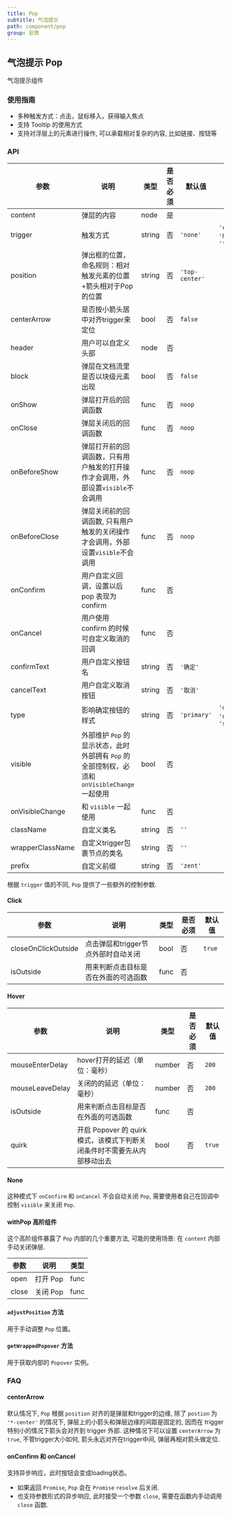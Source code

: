 ```yaml
---
title: Pop
subtitle: 气泡提示
path: component/pop
group: 反馈
---
```


## 气泡提示 Pop

气泡提示组件

### 使用指南

- 多种触发方式：点击，鼠标移入，获得输入焦点
- 支持 Tooltip 的使用方式
- 支持对浮层上的元素进行操作, 可以承载相对复杂的内容, 比如链接、按钮等


### API

| 参数 | 说明 | 类型 | 是否必须 |默认值 | 备选值 |
|------|------|------|--------|--------|-----|
| content | 弹层的内容 | node | 是 | | |
| trigger | 触发方式 | string | 否 | `'none'` | `'click'`, `'hover'`, `'focus'` |
| position | 弹出框的位置，命名规则：相对触发元素的位置+箭头相对于Pop的位置 | string | 否 | `'top-center'` |  |
| centerArrow | 是否按小箭头居中对齐trigger来定位 | bool | 否 | `false` |  |
| header | 用户可以自定义头部 | node | 否  | | |
| block | 弹层在文档流里是否以块级元素出现 | bool | 否 |  `false` |  |
| onShow | 弹层打开后的回调函数 | func | 否 | `noop` | |
| onClose | 弹层关闭后的回调函数 | func | 否 | `noop` | |
| onBeforeShow | 弹层打开前的回调函数，只有用户触发的打开操作才会调用，外部设置`visible`不会调用 | func | 否 | `noop` | |
| onBeforeClose | 弹层关闭前的回调函数, 只有用户触发的关闭操作才会调用，外部设置`visible`不会调用 | func |否 |  `noop` | |
| onConfirm | 用户自定义回调，设置以后pop 表现为confirm | func | 否 |  |  |
| onCancel | 用户使用 confirm 的时候可自定义取消的回调 | func | 否  |  |  |
| confirmText | 用户自定义按钮名 | string | 否 | `'确定'` |  |
| cancelText | 用户自定义取消按钮 | string | 否 | `'取消'` |  |
| type | 影响确定按钮的样式 | string | 否  | `'primary'` | `'default'`, `'danger'`, `'success'` |
| visible | 外部维护 `Pop` 的显示状态，此时外部拥有 `Pop` 的全部控制权，必须和 `onVisibleChange` 一起使用 | bool | 否 |  | |
| onVisibleChange | 和 `visible` 一起使用 | func | 否 | | |
| className | 自定义类名 | string | 否 | `''` |  |
| wrapperClassName | 自定义trigger包裹节点的类名 | string | 否 | `''` |  |
| prefix | 自定义前缀 | string | 否 | `'zent'` |  |

根据 `trigger` 值的不同, `Pop` 提供了一些额外的控制参数.

#### Click

| 参数 | 说明 | 类型 | 是否必须 | 默认值 |
|------|------|------|--------|-------|
| closeOnClickOutside | 点击弹层和trigger节点外部时自动关闭 | bool | 否 | `true` |
| isOutside | 用来判断点击目标是否在外面的可选函数 | func | 否 | |

#### Hover

| 参数 | 说明 | 类型 | 是否必须 | 默认值 |
|------|------|------|--------|-------|
| mouseEnterDelay | hover打开的延迟（单位：毫秒） | number | 否 | `200` |
| mouseLeaveDelay | 关闭的的延迟（单位：毫秒） | number | 否 | `200` |
| isOutside | 用来判断点击目标是否在外面的可选函数 | func | 否 | |
| quirk | 开启 Popover 的 quirk 模式，该模式下判断关闭条件时不需要先从内部移动出去 | bool | 否 | `true` |

#### None

这种模式下 `onConfirm` 和 `onCancel` 不会自动关闭 `Pop`, 需要使用者自己在回调中控制 `visible` 来关闭 `Pop`.

#### withPop 高阶组件

这个高阶组件暴露了 `Pop` 内部的几个重要方法, 可能的使用场景: 在 `content` 内部手动关闭弹层.

| 参数            | 说明                    | 类型               |
| -------------- | ---------------------   | ------------------ |
| open           | 打开 Pop                 | func             |
| close          | 关闭 Pop                 | func             |

#### `adjustPosition` 方法

用于手动调整 `Pop` 位置。

#### `getWrappedPopover` 方法

用于获取内部的 `Popover` 实例。

### FAQ

#### centerArrow

默认情况下, `Pop` 根据 `position` 对齐的是弹层和trigger的边缘, 除了 `postion` 为 `'*-center'` 的情况下, 弹层上的小箭头和弹层边缘的间距是固定的, 因而在 trigger 特别小的情况下箭头会对齐到 trigger 外部. 这种情况下可以设置 `centerArrow` 为 `true`, 不管trigger大小如何, 箭头永远对齐在trigger中间, 弹层再相对箭头做定位.

#### onConfirm 和 onCancel

支持异步响应，此时按钮会变成loading状态。

- 如果返回 `Promise`, `Pop` 会在 `Promise` `resolve` 后关闭.
- 也支持参数形式的异步响应, 此时接受一个参数 `close`, 需要在函数内手动调用 `close` 函数.

